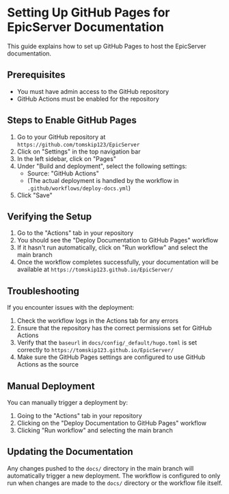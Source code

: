 # Setting Up GitHub Pages for EpicServer Documentation

This guide explains how to set up GitHub Pages to host the EpicServer documentation.

## Prerequisites

- You must have admin access to the GitHub repository
- GitHub Actions must be enabled for the repository

## Steps to Enable GitHub Pages

1. Go to your GitHub repository at `https://github.com/tomskip123/EpicServer`
2. Click on "Settings" in the top navigation bar
3. In the left sidebar, click on "Pages"
4. Under "Build and deployment", select the following settings:
   - Source: "GitHub Actions"
   - (The actual deployment is handled by the workflow in `.github/workflows/deploy-docs.yml`)
5. Click "Save"

## Verifying the Setup

1. Go to the "Actions" tab in your repository
2. You should see the "Deploy Documentation to GitHub Pages" workflow
3. If it hasn't run automatically, click on "Run workflow" and select the main branch
4. Once the workflow completes successfully, your documentation will be available at `https://tomskip123.github.io/EpicServer/`

## Troubleshooting

If you encounter issues with the deployment:

1. Check the workflow logs in the Actions tab for any errors
2. Ensure that the repository has the correct permissions set for GitHub Actions
3. Verify that the `baseurl` in `docs/config/_default/hugo.toml` is set correctly to `https://tomskip123.github.io/EpicServer/`
4. Make sure the GitHub Pages settings are configured to use GitHub Actions as the source

## Manual Deployment

You can manually trigger a deployment by:

1. Going to the "Actions" tab in your repository
2. Clicking on the "Deploy Documentation to GitHub Pages" workflow
3. Clicking "Run workflow" and selecting the main branch

## Updating the Documentation

Any changes pushed to the `docs/` directory in the main branch will automatically trigger a new deployment. The workflow is configured to only run when changes are made to the `docs/` directory or the workflow file itself. 